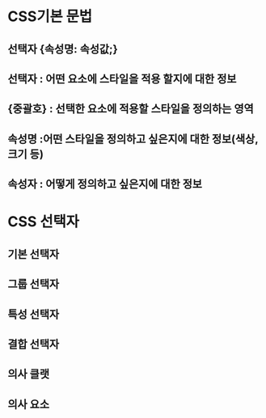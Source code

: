 # CSS기본 문법
## 선택자 {속성명: 속성값;}
## 선택자 : 어떤 요소에 스타일을 적용 할지에 대한 정보
## {중괄호} : 선택한 요소에 적용할 스타일을 정의하는 영역
## 속성명 :어떤 스타일을 정의하고 싶은지에 대한 정보(색상,크기 등)
## 속성자 : 어떻게 정의하고 싶은지에 대한 정보
# CSS 선택자
## 기본 선택자
## 그룹 선택자
## 특성 선택자
## 결합 선택자
## 의사 클랫
## 의사 요소
